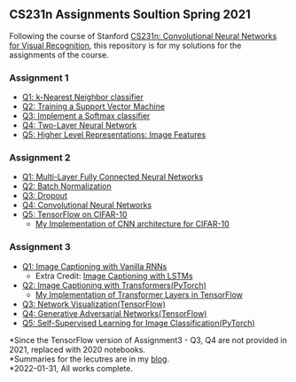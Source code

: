 ## CS231n Assignments Soultion Spring 2021
Following the course of Stanford [CS231n: Convolutional Neural Networks for Visual Recognition](http://cs231n.stanford.edu/index.html), this repository is for my solutions for the assignments of the course.  

### Assignment 1
- [Q1: k-Nearest Neighbor classifier](https://github.com/12kdh43/cs231n/blob/master/assignment1/knn.ipynb)
- [Q2: Training a Support Vector Machine](https://github.com/12kdh43/cs231n/blob/master/assignment1/svm.ipynb)
- [Q3: Implement a Softmax classifier](https://github.com/12kdh43/cs231n/blob/master/assignment1/softmax.ipynb)
- [Q4: Two-Layer Neural Network](https://github.com/12kdh43/cs231n/blob/master/assignment1/two_layer_net.ipynb)
- [Q5: Higher Level Representations: Image Features](https://github.com/12kdh43/cs231n/blob/master/assignment1/features.ipynb)

### Assignment 2
- [Q1: Multi-Layer Fully Connected Neural Networks](https://github.com/12kdh43/cs231n/blob/master/assignment2/FullyConnectedNets.ipynb)
- [Q2: Batch Normalization](https://github.com/12kdh43/cs231n/blob/master/assignment2/BatchNormalization.ipynb)
- [Q3: Dropout](https://github.com/12kdh43/cs231n/blob/master/assignment2/Dropout.ipynb)
- [Q4: Convolutional Neural Networks](https://github.com/12kdh43/cs231n/blob/master/assignment2/ConvolutionalNetworks.ipynb)
- [Q5: TensorFlow on CIFAR-10](https://github.com/12kdh43/cs231n/blob/master/assignment2/TensorFlow.ipynb)
	- [My Implementation of CNN architecture for CIFAR-10](https://github.com/12kdh43/cs231n/blob/master/assignment2/CIFAR10.ipynb)

### Assignment 3
- [Q1: Image Captioning with Vanilla RNNs](https://github.com/12kdh43/cs231n/blob/master/assignment3/RNN_Captioning.ipynb)
	- Extra Credit: [Image Captioning with LSTMs](https://github.com/12kdh43/cs231n/blob/master/assignment3/LSTM_Captioning.ipynb)
- [Q2: Image Captioning with Transformers(PyTorch)](https://github.com/12kdh43/cs231n/blob/master/assignment3/Transformer_Captioning.ipynb)
	- [My Implementation of Transformer Layers in TensorFlow](https://github.com/12kdh43/cs231n/blob/master/assignment3/cs231n/transformer_layers_tf.py)
- [Q3: Network Visualization(TensorFlow)](https://github.com/12kdh43/cs231n/blob/master/assignment3_2020/NetworkVisualization-TF.ipynb)
- [Q4: Generative Adversarial Networks(TensorFlow)](https://github.com/12kdh43/cs231n/blob/master/assignment3_2020/Generative_Adversarial_Networks_TF.ipynb)
- [Q5: Self-Supervised Learning for Image Classification(PyTorch)](https://github.com/12kdh43/cs231n/blob/master/assignment3/Self_Supervised_Learning.ipynb)

*Since the TensorFlow version of Assignment3 - Q3, Q4 are not provided in 2021, replaced with 2020 notebooks.  
*Summaries for the lecutres are in my [blog](https://12kdh43.github.io/tag/cs231n/).  
*2022-01-31, All works complete.  